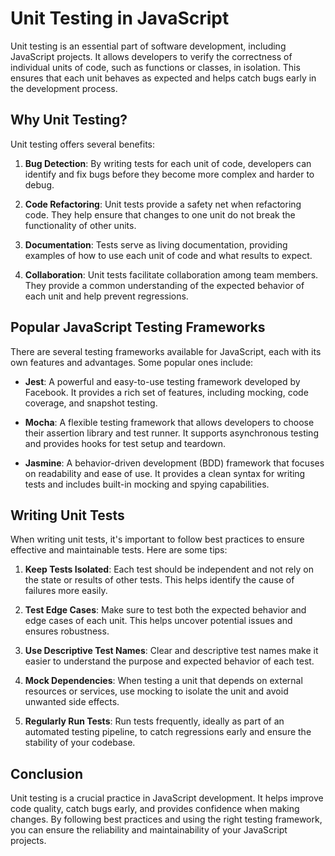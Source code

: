 # Unit Testing in JavaScript

Unit testing is an essential part of software development, including JavaScript projects. It allows developers to verify the correctness of individual units of code, such as functions or classes, in isolation. This ensures that each unit behaves as expected and helps catch bugs early in the development process.

## Why Unit Testing?

Unit testing offers several benefits:

1. **Bug Detection**: By writing tests for each unit of code, developers can identify and fix bugs before they become more complex and harder to debug.

2. **Code Refactoring**: Unit tests provide a safety net when refactoring code. They help ensure that changes to one unit do not break the functionality of other units.

3. **Documentation**: Tests serve as living documentation, providing examples of how to use each unit of code and what results to expect.

4. **Collaboration**: Unit tests facilitate collaboration among team members. They provide a common understanding of the expected behavior of each unit and help prevent regressions.

## Popular JavaScript Testing Frameworks

There are several testing frameworks available for JavaScript, each with its own features and advantages. Some popular ones include:

- **Jest**: A powerful and easy-to-use testing framework developed by Facebook. It provides a rich set of features, including mocking, code coverage, and snapshot testing.

- **Mocha**: A flexible testing framework that allows developers to choose their assertion library and test runner. It supports asynchronous testing and provides hooks for test setup and teardown.

- **Jasmine**: A behavior-driven development (BDD) framework that focuses on readability and ease of use. It provides a clean syntax for writing tests and includes built-in mocking and spying capabilities.

## Writing Unit Tests

When writing unit tests, it's important to follow best practices to ensure effective and maintainable tests. Here are some tips:

1. **Keep Tests Isolated**: Each test should be independent and not rely on the state or results of other tests. This helps identify the cause of failures more easily.

2. **Test Edge Cases**: Make sure to test both the expected behavior and edge cases of each unit. This helps uncover potential issues and ensures robustness.

3. **Use Descriptive Test Names**: Clear and descriptive test names make it easier to understand the purpose and expected behavior of each test.

4. **Mock Dependencies**: When testing a unit that depends on external resources or services, use mocking to isolate the unit and avoid unwanted side effects.

5. **Regularly Run Tests**: Run tests frequently, ideally as part of an automated testing pipeline, to catch regressions early and ensure the stability of your codebase.

## Conclusion

Unit testing is a crucial practice in JavaScript development. It helps improve code quality, catch bugs early, and provides confidence when making changes. By following best practices and using the right testing framework, you can ensure the reliability and maintainability of your JavaScript projects.
